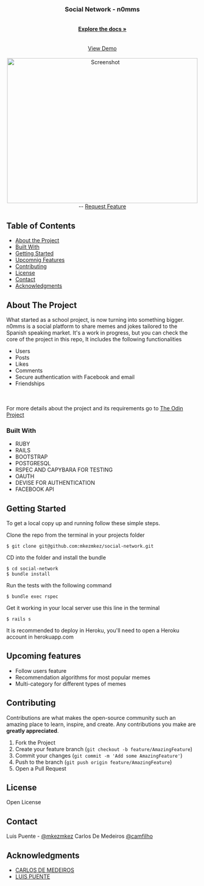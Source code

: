  <br>

<br />
<p align="center">
  <a href="https://n0mms.herokuapp.com/">
    
  </a>
  
  <h3 align="center"> Social Network - n0mms </h3>

  <p align="center">

<br>
  <a href="https://github.com/mkezmkez/social-network"><strong>Explore the docs »</strong></a>
<br>
<br> 
<br> 
  <a href="https://n0mms.herokuapp.com/">View Demo</a>
  <br> 
  <a href="https://n0mms.herokuapp.com/">
 <br> 
    <img src="https://raw.githubusercontent.com/mkezmkez/social-network/development/img.png" alt="Screenshot" width="500" height="380">
  </a>
<br> 
--
    <a href="https://github.com/mkezmkez/social-network/issues  ">Request Feature</a>
  </p>




<!-- TABLE OF CONTENTS -->
## Table of Contents

* [About the Project](#about-the-project)
* [Built With](#built-with)
* [Getting Started](#getting-started)
* [Upcomnig Features](#upcoming-features)
* [Contributing](#contributing)
* [License](#license)
* [Contact](#contact)
* [Acknowledgments](#acknowledgments)



<!-- ABOUT THE PROJECT -->
## About The Project

What started as a school project, is now turning into something bigger. n0mms is a social platform to share memes and jokes tailored to the Spanish speaking market. It's a work in progress, but you can check the core of the project in this repo, It includes the following functionalities
<br>
- Users
- Posts
- Likes
- Comments
- Secure authentication with Facebook and email
- Friendships
<br>


<br>
For more details about the project and its requirements go to <a href="https://www.theodinproject.com/courses/ruby-on-rails/lessons/final-project"> The Odin Project</a>

### Built With

* RUBY
* RAILS
* BOOTSTRAP
* POSTGRESQL
* RSPEC AND CAPYBARA FOR TESTING
* OAUTH
* DEVISE FOR AUTHENTICATION
* FACEBOOK API

<!-- GETTING STARTED -->
## Getting Started

To get a local copy up and running follow these simple steps.

Clone the repo from the terminal in your projects folder
````
$ git clone git@github.com:mkezmkez/social-network.git
````
CD into the folder and install the bundle
````
$ cd social-network
$ bundle install
````
Run the tests with the following command
````
$ bundle exec rspec
````
Get it working in your local server use this line in the terminal
````
$ rails s
````
It is recommended to deploy in Heroku, you'll need to open a Heroku account in herokuapp.com

<!-- UPCOMING FEATURES -->
## Upcoming features
* Follow users feature
* Recommendation algorithms for most popular memes
* Multi-category for different types of memes


<!-- CONTRIBUTING --> 
## Contributing

Contributions are what makes the open-source community such an amazing place to learn, inspire, and create. Any contributions you make are **greatly appreciated**.

1. Fork the Project
2. Create your feature branch (`git checkout -b feature/AmazingFeature`)
3. Commit your changes (`git commit -m 'Add some AmazingFeature'`)
4. Push to the branch (`git push origin feature/AmazingFeature`)
5. Open a Pull Request

<!-- LICENSE -->
## License

Open License

<!-- CONTACT -->
## Contact

Luis Puente - [@mkezmkez](https://twitter.com/mkezkmez)
Carlos De Medeiros [@camfilho](https://twitter.com/camfilho)

<!-- ACKNOWLEDGEMENTS -->
## Acknowledgments

* [CARLOS DE MEDEIROS](https://github.com/camfilho)
* [LUIS PUENTE](https://github.com/mkezmkez)


